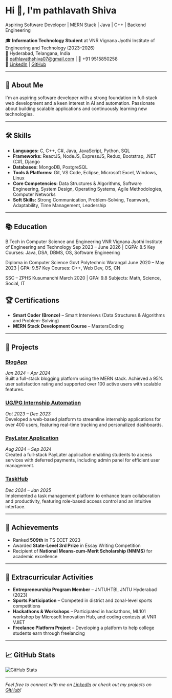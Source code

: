 #   Hi 👋, I'm pathlavath Shiva 
Aspiring Software Developer | MERN Stack | Java | C++ | Backend Engineering

🎓 **Information Technology Student** at VNR Vignana Jyothi Institute of Engineering and Technology (2023–2026)  
📍 Hyderabad, Telangana, India  
📧 [pathlavathshiva07@gmail.com](mailto:pathlavathshiva07@gmail.com) | 📱 +91 9515850258  
🔗 [LinkedIn](https://www.linkedin.com/in/pathlavathshiva) | [GitHub](https://github.com/yourusername)

---

## 🧠 About Me

I'm an aspiring software developer with a strong foundation in full-stack web development and a keen interest in AI and automation. Passionate about building scalable applications and continuously learning new technologies.

---

## 🛠️ Skills

- **Languages:** C, C++, C#, Java, JavaScript, Python, SQL  
- **Frameworks:** ReactJS, NodeJS, ExpressJS, Redux, Bootstrap, .NET (C#), Django  
- **Databases:** MongoDB, PostgreSQL  
- **Tools & Platforms:** Git, VS Code, Eclipse, Microsoft Excel, Windows, Linux  
- **Core Competencies:** Data Structures & Algorithms, Software Engineering, System Design, Operating Systems, Agile Methodologies, Computer Networks  
- **Soft Skills:** Strong Communication, Problem-Solving, Teamwork, Adaptability, Time Management, Leadership

---

## 📚 Education


B.Tech in Computer Science and Engineering
VNR Vignana Jyothi Institute of Engineering and Technology
Sep 2023 – June 2026 | CGPA: 8.5
Key Courses: Java, DSA, DBMS, OS, Software Engineering

Diploma in Computer Science
Govt Polytechnic Warangal
June 2020 – May 2023 | GPA: 9.57
Key Courses: C++, Web Dev, OS, CN

SSC – ZPHS Kusumanchi
March 2020 | GPA: 9.8
Subjects: Math, Science, Social, IT

## 🏆 Certifications

- **Smart Coder (Bronze)** – Smart Interviews (Data Structures & Algorithms and Problem-Solving)  
- **MERN Stack Development Course** – MastersCoding

---

## 💼 Projects

### [BlogApp](https://github.com/yourusername/blogapp)  
*Jan 2024 – Apr 2024*  
Built a full-stack blogging platform using the MERN stack. Achieved a 95% user satisfaction rating and supported over 100 active users with scalable features.

### [UG/PG Internship Automation](https://github.com/yourusername/internship-automation)  
*Oct 2023 – Dec 2023*  
Developed a web-based platform to streamline internship applications for over 400 users, featuring real-time tracking and personalized dashboards.

### [PayLater Application](https://github.com/yourusername/paylater-app)  
*Aug 2024 – Sep 2024*  
Created a full-stack PayLater application enabling students to access services with deferred payments, including admin panel for efficient user management.

### [TaskHub](https://github.com/yourusername/taskhub)  
*Dec 2024 – Jan 2025*  
Implemented a task management platform to enhance team collaboration and productivity, featuring role-based access control and an intuitive interface.

---

## 🏅 Achievements

- Ranked **509th** in TS ECET 2023  
- Awarded **State-Level 3rd Prize** in Essay Writing Competition  
- Recipient of **National Means-cum-Merit Scholarship (NMMS)** for academic excellence

---

## 🎯 Extracurricular Activities

- **Entrepreneurship Program Member** – JNTUHTBI, JNTU Hyderabad (2023)  
- **Sports Participation** – Competed in district and zonal-level sports competitions  
- **Hackathons & Workshops** – Participated in hackathons, ML101 workshop by Microsoft Innovation Hub, and coding contests at VNR VJIET  
- **Freelance Platform Project** – Developing a platform to help college students earn through freelancing

---

## 📈 GitHub Stats

![GitHub Stats](https://github-readme-stats.vercel.app/api?username=yourusername&show_icons=true&theme=radical)

---

*Feel free to connect with me on [LinkedIn](https://www.linkedin.com/in/pathlavathshiva) or check out my projects on [GitHub](https://github.com/yourusername)!*
